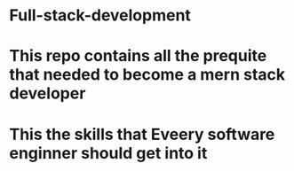 # Full-stack-development
# This repo contains all the prequite that needed to become a mern stack developer
# This the skills that Eveery software enginner should get into it